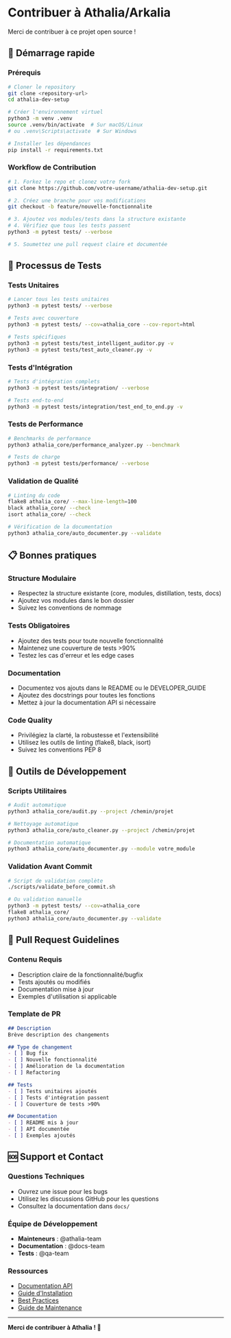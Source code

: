 # Contribuer à Athalia/Arkalia

Merci de contribuer à ce projet open source !

## 🚀 Démarrage rapide

### Prérequis
```bash
# Cloner le repository
git clone <repository-url>
cd athalia-dev-setup

# Créer l'environnement virtuel
python3 -m venv .venv
source .venv/bin/activate  # Sur macOS/Linux
# ou .venv\Scripts\activate  # Sur Windows

# Installer les dépendances
pip install -r requirements.txt
```

### Workflow de Contribution
```bash
# 1. Forkez le repo et clonez votre fork
git clone https://github.com/votre-username/athalia-dev-setup.git

# 2. Créez une branche pour vos modifications
git checkout -b feature/nouvelle-fonctionnalite

# 3. Ajoutez vos modules/tests dans la structure existante
# 4. Vérifiez que tous les tests passent
python3 -m pytest tests/ --verbose

# 5. Soumettez une pull request claire et documentée
```

## 🧪 Processus de Tests

### Tests Unitaires
```bash
# Lancer tous les tests unitaires
python3 -m pytest tests/ --verbose

# Tests avec couverture
python3 -m pytest tests/ --cov=athalia_core --cov-report=html

# Tests spécifiques
python3 -m pytest tests/test_intelligent_auditor.py -v
python3 -m pytest tests/test_auto_cleaner.py -v
```

### Tests d'Intégration
```bash
# Tests d'intégration complets
python3 -m pytest tests/integration/ --verbose

# Tests end-to-end
python3 -m pytest tests/integration/test_end_to_end.py -v
```

### Tests de Performance
```bash
# Benchmarks de performance
python3 athalia_core/performance_analyzer.py --benchmark

# Tests de charge
python3 -m pytest tests/performance/ --verbose
```

### Validation de Qualité
```bash
# Linting du code
flake8 athalia_core/ --max-line-length=100
black athalia_core/ --check
isort athalia_core/ --check

# Vérification de la documentation
python3 athalia_core/auto_documenter.py --validate
```

## 📋 Bonnes pratiques

### Structure Modulaire
- Respectez la structure existante (core, modules, distillation, tests, docs)
- Ajoutez vos modules dans le bon dossier
- Suivez les conventions de nommage

### Tests Obligatoires
- Ajoutez des tests pour toute nouvelle fonctionnalité
- Maintenez une couverture de tests >90%
- Testez les cas d'erreur et les edge cases

### Documentation
- Documentez vos ajouts dans le README ou le DEVELOPER_GUIDE
- Ajoutez des docstrings pour toutes les fonctions
- Mettez à jour la documentation API si nécessaire

### Code Quality
- Privilégiez la clarté, la robustesse et l'extensibilité
- Utilisez les outils de linting (flake8, black, isort)
- Suivez les conventions PEP 8

## 🔧 Outils de Développement

### Scripts Utilitaires
```bash
# Audit automatique
python3 athalia_core/audit.py --project /chemin/projet

# Nettoyage automatique
python3 athalia_core/auto_cleaner.py --project /chemin/projet

# Documentation automatique
python3 athalia_core/auto_documenter.py --module votre_module
```

### Validation Avant Commit
```bash
# Script de validation complète
./scripts/validate_before_commit.sh

# Ou validation manuelle
python3 -m pytest tests/ --cov=athalia_core
flake8 athalia_core/
python3 athalia_core/auto_documenter.py --validate
```

## 📝 Pull Request Guidelines

### Contenu Requis
- Description claire de la fonctionnalité/bugfix
- Tests ajoutés ou modifiés
- Documentation mise à jour
- Exemples d'utilisation si applicable

### Template de PR
```markdown
## Description
Brève description des changements

## Type de changement
- [ ] Bug fix
- [ ] Nouvelle fonctionnalité
- [ ] Amélioration de la documentation
- [ ] Refactoring

## Tests
- [ ] Tests unitaires ajoutés
- [ ] Tests d'intégration passent
- [ ] Couverture de tests >90%

## Documentation
- [ ] README mis à jour
- [ ] API documentée
- [ ] Exemples ajoutés
```

## 🆘 Support et Contact

### Questions Techniques
- Ouvrez une issue pour les bugs
- Utilisez les discussions GitHub pour les questions
- Consultez la documentation dans `docs/`

### Équipe de Développement
- **Mainteneurs** : @athalia-team
- **Documentation** : @docs-team
- **Tests** : @qa-team

### Ressources
- [Documentation API](API.md)
- [Guide d'Installation](INSTALLATION.md)
- [Best Practices](GUIDES/BEST_PRACTICES.md)
- [Guide de Maintenance](GUIDES/DOCUMENTATION_MAINTENANCE.md)

---

**Merci de contribuer à Athalia ! 🚀**
